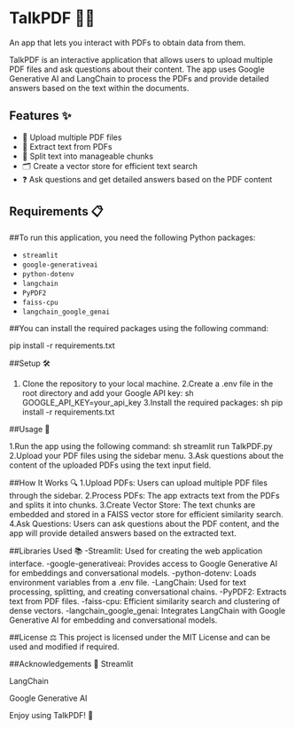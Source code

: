 # TalkPDF 📄💬

An app that lets you interact with PDFs to obtain data from them.

TalkPDF is an interactive application that allows users to upload multiple PDF files and ask questions about their content. The app uses Google Generative AI and LangChain to process the PDFs and provide detailed answers based on the text within the documents.

## Features ✨

- 📁 Upload multiple PDF files
- 📝 Extract text from PDFs
- 📏 Split text into manageable chunks
- 🗂️ Create a vector store for efficient text search
- ❓ Ask questions and get detailed answers based on the PDF content

## Requirements 📋

##To run this application, you need the following Python packages:

- `streamlit`
- `google-generativeai`
- `python-dotenv`
- `langchain`
- `PyPDF2`
- `faiss-cpu`
- `langchain_google_genai`

##You can install the required packages using the following command:

pip install -r requirements.txt

##Setup 🛠️
1. Clone the repository to your local machine.
2.Create a .env file in the root directory and add your Google API key:
sh
GOOGLE_API_KEY=your_api_key
3.Install the required packages:
sh
pip install -r requirements.txt

##Usage 🚀

1.Run the app using the following command:
sh
streamlit run TalkPDF.py
2.Upload your PDF files using the sidebar menu.
3.Ask questions about the content of the uploaded PDFs using the text input field.

##How It Works 🔍
1.Upload PDFs: Users can upload multiple PDF files through the sidebar.
2.Process PDFs: The app extracts text from the PDFs and splits it into chunks.
3.Create Vector Store: The text chunks are embedded and stored in a FAISS vector store for efficient similarity search.
4.Ask Questions: Users can ask questions about the PDF content, and the app will provide detailed answers based on the extracted text.

##Libraries Used 📚
-Streamlit: Used for creating the web application interface.
-google-generativeai: Provides access to Google Generative AI for embeddings and conversational models.
-python-dotenv: Loads environment variables from a .env file.
-LangChain: Used for text processing, splitting, and creating conversational chains.
-PyPDF2: Extracts text from PDF files.
-faiss-cpu: Efficient similarity search and clustering of dense vectors.
-langchain_google_genai: Integrates LangChain with Google Generative AI for embedding and conversational models.

##License ⚖️
This project is licensed under the MIT License and can be used and modified if required.

##Acknowledgements 🙏
Streamlit

LangChain

Google Generative AI

Enjoy using TalkPDF! 🎉
